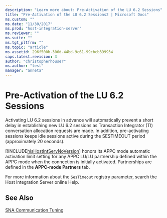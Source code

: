 ```yaml
---
description: "Learn more about: Pre-Activation of the LU 6.2 Sessions"
title: "Pre-Activation of the LU 6.2 Sessions2 | Microsoft Docs"
ms.custom: ""
ms.date: "11/30/2017"
ms.prod: "host-integration-server"
ms.reviewer: ""
ms.suite: ""
ms.tgt_pltfrm: ""
ms.topic: "article"
ms.assetid: 296f500b-306d-44bd-9c61-99cbcb399934
caps.latest.revision: 3
author: "christopherhouser"
ms.author: "test"
manager: "anneta"
---
```

# Pre-Activation of the LU 6.2 Sessions
Activating LU 6.2 sessions in advance will automatically prevent a short delay in establishing new LU 6.2 sessions as Transaction Integrator (TI) conversation allocation requests are made. In addition, pre-activating sessions keeps idle sessions active during the SESTIMEOUT period (approximately 20 seconds).  
  
 [!INCLUDE[hisHostIntServNoVersion](../includes/hishostintservnoversion-md.md)] honors its APPC mode automatic activation limit setting for any APPC LU/LU partnership defined within the APPC mode when the connection is initially activated. Partnerships are defined in the **APPC-mode Partners** tab.  
  
 For more information about the `SesTimeout` registry parameter, search the Host Integration Server online Help.  
  
## See Also  
 [SNA Communication Tuning](../core/sna-communication-tuning2.md)
